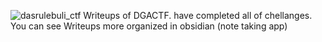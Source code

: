 ![dasrulebuli_ctf](https://github.com/user-attachments/assets/5bb2a69a-bba4-41ca-b715-9085ed1db2d8)
Writeups of DGACTF. have completed all of chellanges. You can see Writeups more organized in obsidian (note taking app)
